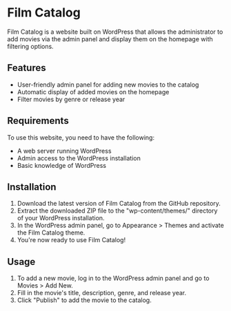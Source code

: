 # Film Catalog

Film Catalog is a website built on WordPress that allows the administrator to add movies via the admin panel and display them on the homepage with filtering options.

## Features

- User-friendly admin panel for adding new movies to the catalog
- Automatic display of added movies on the homepage
- Filter movies by genre or release year

## Requirements

To use this website, you need to have the following:

- A web server running WordPress
- Admin access to the WordPress installation
- Basic knowledge of WordPress

## Installation

1. Download the latest version of Film Catalog from the GitHub repository.
2. Extract the downloaded ZIP file to the "wp-content/themes/" directory of your WordPress installation.
3. In the WordPress admin panel, go to Appearance > Themes and activate the Film Catalog theme.
4. You're now ready to use Film Catalog!

## Usage

1. To add a new movie, log in to the WordPress admin panel and go to Movies > Add New.
2. Fill in the movie's title, description, genre, and release year.
3. Click "Publish" to add the movie to the catalog.

